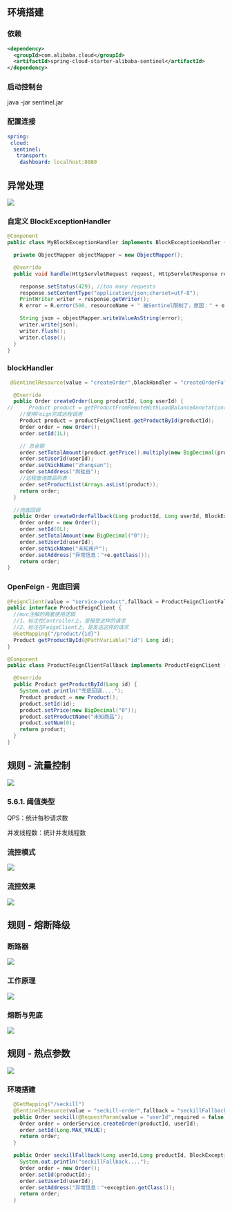 ## **环境搭建**

### 依赖

```xml
<dependency>
  <groupId>com.alibaba.cloud</groupId>
  <artifactId>spring-cloud-starter-alibaba-sentinel</artifactId>
</dependency>
```

### **启动控制台**

java -jar sentinel.jar

### **配置连接**

```yaml
spring:
 cloud:
  sentinel:
   transport:
    dashboard: localhost:8080
```

## **异常处理**

![](images/4.异常处理.png)



### **自定义 BlockExceptionHandler**

```java
@Component
public class MyBlockExceptionHandler implements BlockExceptionHandler {

  private ObjectMapper objectMapper = new ObjectMapper();

  @Override
  public void handle(HttpServletRequest request, HttpServletResponse response, String resourceName, BlockException e) throws Exception {

    response.setStatus(429); //too many requests
    response.setContentType("application/json;charset=utf-8");
    PrintWriter writer = response.getWriter();
    R error = R.error(500, resourceName + " 被Sentinel限制了，原因：" + e.getClass());

    String json = objectMapper.writeValueAsString(error);
    writer.write(json);
    writer.flush();
    writer.close();
  }
}
```

### **blockHandler**

```java
 @SentinelResource(value = "createOrder",blockHandler = "createOrderFallback")

  @Override
  public Order createOrder(Long productId, Long userId) {
//     Product product = getProductFromRemoteWithLoadBalanceAnnotation(productId);
    //使用Feign完成远程调用
    Product product = productFeignClient.getProductById(productId);
    Order order = new Order();
    order.setId(1L);

    // 总金额
    order.setTotalAmount(product.getPrice().multiply(new BigDecimal(product.getNum())));
    order.setUserId(userId);
    order.setNickName("zhangsan");
    order.setAddress("尚硅谷");
    //远程查询商品列表
    order.setProductList(Arrays.asList(product));
    return order;
  }

  //兜底回调
  public Order createOrderFallback(Long productId, Long userId, BlockException e){
    Order order = new Order();
    order.setId(0L);
    order.setTotalAmount(new BigDecimal("0"));
    order.setUserId(userId);
    order.setNickName("未知用户");
    order.setAddress("异常信息："+e.getClass());
    return order;
}
```



### **OpenFeign - 兜底回调**

```java
@FeignClient(value = "service-product",fallback = ProductFeignClientFallback.class) // feign客户端
public interface ProductFeignClient {
  //mvc注解的两套使用逻辑
  //1、标注在Controller上，是接受这样的请求
  //2、标注在FeignClient上，是发送这样的请求
  @GetMapping("/product/{id}")
  Product getProductById(@PathVariable("id") Long id);
}
```



```java
@Component
public class ProductFeignClientFallback implements ProductFeignClient {

  @Override
  public Product getProductById(Long id) {
    System.out.println("兜底回调....");
    Product product = new Product();
    product.setId(id);
    product.setPrice(new BigDecimal("0"));
    product.setProductName("未知商品");
    product.setNum(0);
    return product;
  }
}
```

 

## **规则 - 流量控制**

![](images/5.流量控制.png) 

 

### **5.6.1. 阈值类型**

QPS：统计每秒请求数

并发线程数：统计并发线程数

### **流控模式**

![](images/6.流控模式.png) 

### **流控效果**

![](images/7.流控效果.png) 

 

## **规则 - 熔断降级**

### **断路器**

![](images/8.熔断断路器.png) 

### **工作原理**

![](images/9.断路器工作原理.png) 

 

### **熔断与兜底**

![](images/10.熔断与兜底.png) 

 

## **规则 - 热点参数**

![](images/11.热点参数.png) 

### **环境搭建**

```java
  @GetMapping("/seckill")
  @SentinelResource(value = "seckill-order",fallback = "seckillFallback")
  public Order seckill(@RequestParam(value = "userId",required = false) Long userId, @RequestParam(value = "productId",defaultValue = "1000") Long productId){
    Order order = orderService.createOrder(productId, userId);
    order.setId(Long.MAX_VALUE);
    return order;
  }

  public Order seckillFallback(Long userId,Long productId, BlockException exception){
    System.out.println("seckillFallback....");
    Order order = new Order();
    order.setId(productId);
    order.setUserId(userId);
    order.setAddress("异常信息："+exception.getClass());
    return order;
  }
```



